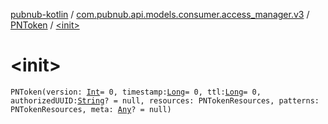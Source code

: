 [pubnub-kotlin](../../index.md) / [com.pubnub.api.models.consumer.access_manager.v3](../index.md) / [PNToken](index.md) / [&lt;init&gt;](./-init-.md)

# &lt;init&gt;

`PNToken(version: `[`Int`](https://kotlinlang.org/api/latest/jvm/stdlib/kotlin/-int/index.html)` = 0, timestamp: `[`Long`](https://kotlinlang.org/api/latest/jvm/stdlib/kotlin/-long/index.html)` = 0, ttl: `[`Long`](https://kotlinlang.org/api/latest/jvm/stdlib/kotlin/-long/index.html)` = 0, authorizedUUID: `[`String`](https://kotlinlang.org/api/latest/jvm/stdlib/kotlin/-string/index.html)`? = null, resources: PNTokenResources, patterns: PNTokenResources, meta: `[`Any`](https://kotlinlang.org/api/latest/jvm/stdlib/kotlin/-any/index.html)`? = null)`